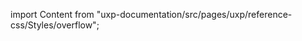 
import Content from "uxp-documentation/src/pages/uxp/reference-css/Styles/overflow";

<Content query="product=xd"/>
